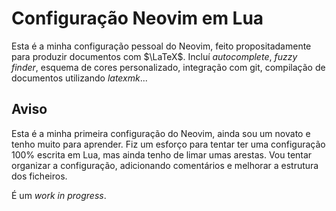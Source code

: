 # Configuração Neovim em Lua

Esta é a minha configuração pessoal do Neovim, feito propositadamente para produzir documentos com $\LaTeX$. 
Incluí *autocomplete*, *fuzzy finder*, esquema de cores personalizado, integração com git, compilação de documentos utilizando *latexmk*...

## Aviso

Esta é a minha primeira configuração do Neovim, ainda sou um novato e tenho muito para aprender.
Fiz um esforço para tentar ter uma configuração 100% escrita em Lua, mas ainda tenho de limar umas arestas.
Vou tentar organizar a configuração, adicionando comentários e melhorar a estrutura dos ficheiros. 

É um *work in progress*. 
